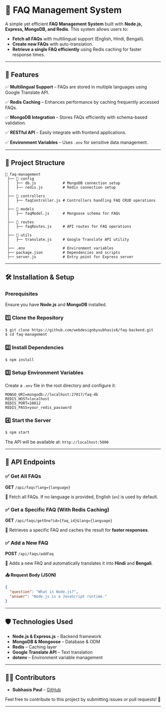 # 📌 FAQ Management System

A simple yet efficient **FAQ Management System** built with **Node.js, Express, MongoDB, and Redis**. This system allows users to:

- **Fetch all FAQs** with multilingual support (English, Hindi, Bengali).
- **Create new FAQs** with auto-translation.
- **Retrieve a single FAQ efficiently** using Redis caching for faster response times.

---

## 🚀 Features

✅ **Multilingual Support** – FAQs are stored in multiple languages using Google Translate API.

✅ **Redis Caching** – Enhances performance by caching frequently accessed FAQs.

✅ **MongoDB Integration** – Stores FAQs efficiently with schema-based validation.

✅ **RESTful API** – Easily integrate with frontend applications.

✅ **Environment Variables** – Uses `.env` for sensitive data management.

---

## 📁 Project Structure

```
📂 faq-management
 ├── 📂 config
 │   ├── db.js            # MongoDB connection setup
 │   ├── redis.js         # Redis connection setup
 │
 ├── 📂 controllers
 │   ├── faqController.js # Controllers handling FAQ CRUD operations
 │
 ├── 📂 models
 │   ├── faqModel.js      # Mongoose schema for FAQs
 │
 ├── 📂 routes
 │   ├── faqRoutes.js     # API routes for FAQ operations
 │
 ├── 📂 utils
 │   ├── translate.js     # Google Translate API utility
 │
 ├── .env                 # Environment variables
 ├── package.json         # Dependencies and scripts
 ├── server.js            # Entry point for Express server
```

---

## 🛠️ Installation & Setup

### Prerequisites
Ensure you have **Node.js** and **MongoDB** installed.

### 1️⃣ Clone the Repository
```bash
$ git clone https://github.com/webdesignbysubhasis6/faq-backend.git
$ cd faq-management
```

### 2️⃣ Install Dependencies
```bash
$ npm install
```

### 3️⃣ Setup Environment Variables
Create a `.env` file in the root directory and configure it:
```env
MONGO_URI=mongodb://localhost:27017/faq-db
REDIS_HOST=localhost
REDIS_PORT=10812
REDIS_PASS=your_redis_password
```

### 4️⃣ Start the Server
```bash
$ npm start
```

The API will be available at: `http://localhost:5000`

---

## 📌 API Endpoints

### ✅ Get All FAQs
**GET** `/api/faqs?lang={language}`

📌 Fetch all FAQs. If no language is provided, English (`en`) is used by default.

### ✅ Get a Specific FAQ (With Redis Caching)
**GET** `/api/faqs/getOne?id={faq_id}&lang={language}`

📌 Retrieves a specific FAQ and caches the result for **faster responses**.

### ✅ Add a New FAQ
**POST** `/api/faqs/addFaq`

📌 Adds a new FAQ and automatically translates it into **Hindi** and **Bengali**.

#### 📤 Request Body (JSON)
```json
{
  "question": "What is Node.js?",
  "answer": "Node.js is a JavaScript runtime."
}
```

---

## 🛡️ Technologies Used

- **Node.js & Express.js** – Backend framework
- **MongoDB & Mongoose** – Database & ODM
- **Redis** – Caching layer
- **Google Translate API** – Text translation
- **dotenv** – Environment variable management

---

## 👨‍💻 Contributors
- **Subhasis Paul** – [GitHub](https://github.com/webdesignbysubhasis6)

Feel free to contribute to this project by submitting issues or pull requests! 🚀

---



